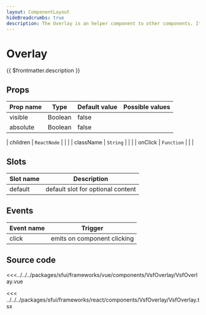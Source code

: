 ```yaml
---
layout: ComponentLayout
hideBreadcrumbs: true
description: The Overlay is an helper component to other components. It acts as a background for displayed modals, popups, etc.
---
```

# Overlay

{{ $frontmatter.description }}

<Generate />

## Props

| Prop name | Type    | Default value | Possible values |
| --------- | ------- | ------------- | --------------- |
| visible   | Boolean | false         |                 |
| absolute  | Boolean | false         |                 |
<!-- react -->
| children  | `ReactNode` |               |                 |
| className | `String`    |               |                 |
| onClick   | `Function`  |               |                 |
<!-- end react -->

<!-- vue -->
## Slots

| Slot name |            Description            |
| --------- | :-------------------------------: |
| default   | default slot for optional content |

## Events

| Event name |           Trigger           |
| ---------- | :-------------------------: |
| click      | emits on component clicking |
<!-- end vue -->

## Source code

<!-- vue -->
<<<../../../packages/sfui/frameworks/vue/components/VsfOverlay/VsfOverlay.vue
<!-- end vue -->
<!-- react -->
<<< ../../../packages/sfui/frameworks/react/components/VsfOverlay/VsfOverlay.tsx
<!-- end react -->
